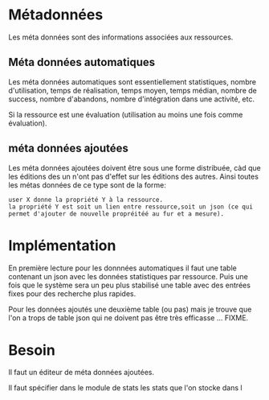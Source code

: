 
# Métadonnées 

Les méta données sont des informations associées aux ressources. 

## Méta données automatiques
Les méta données automatiques sont essentiellement statistiques,
nombre d'utilisation, temps de réalisation, temps moyen, temps médian,
nombre de success, nombre d'abandons,
nombre d'intégration dans une activité,
etc. 

Si la ressource est une évaluation (utilisation au moins une fois comme évaluation).



## méta données ajoutées

Les méta données ajoutées doivent être sous une forme distribuée, càd que les éditions des un n'ont pas d'effet sur les éditions des autres.
Ainsi toutes les métas données de ce type sont de la forme:

    user X donne la propriété Y à la ressource.
    la propriété Y est soit un lien entre ressource,soit un json (ce qui permet d'ajouter de nouvelle propréitéé au fur et a mesure).

# Implémentation 

En première lecture pour les donnnées automatiques il faut une table contenant un json avec les données statistiques par ressource. Puis une fois que le système sera un peu plus stabilisé une table avec des entrées fixes pour des recherche plus rapides.

Pour les données ajoutés une deuxième table (ou pas) mais je trouve que l'on a trops de table json qui ne doivent pas être très efficasse ... FIXME.


# Besoin 

Il faut un éditeur de méta données ajoutées.

Il faut spécifier dans le module de stats les stats que l'on stocke dans l


